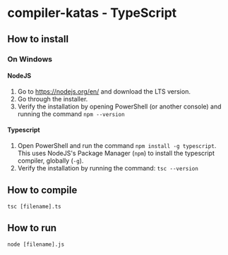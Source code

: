 # compiler-katas - TypeScript

## How to install

### On Windows

#### NodeJS
1. Go to https://nodejs.org/en/ and download the LTS version.
2. Go through the installer.
3. Verify the installation by opening PowerShell (or another console) and running the command `npm --version`

#### Typescript
1. Open PowerShell and run the command `npm install -g typescript`. This uses NodeJS's Package Manager (`npm`) to install the typescript compiler, globally (`-g`).
2. Verify the installation by running the command: `tsc --version`

## How to compile

```
tsc [filename].ts
```

## How to run

```
node [filename].js
```

